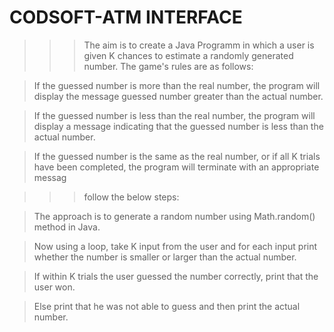 # CODSOFT-ATM INTERFACE

>>>The aim is to create a Java Programm in which a user is given K chances to estimate a randomly generated number. The game's rules are as follows:

>If the guessed number is more than the real number, the program will display the message guessed number greater than the actual number.

>If the guessed number is less than the real number, the program will display a message indicating that the guessed number is less than the actual number.

>If the guessed number is the same as the real number, or if all K trials have been completed, the program will terminate with an appropriate messag

>>>follow the below steps: 

>The approach is to generate a random number using Math.random() method in Java.

>Now using a loop, take K input from the user and for each input print whether the number is smaller or larger than the actual number.

>If within K trials the user guessed the number correctly, print that the user won.

>Else print that he was not able to guess and then print the actual number.
